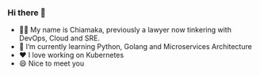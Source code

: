 ### Hi there 👋

- 👩‍💻 My name is Chiamaka, previously a lawyer now tinkering with DevOps, Cloud and SRE.
- 🌱 I’m currently learning Python, Golang and Microservices Architecture
- ❤️ I love working on Kubernetes 
- 😄 Nice to meet you
<!--
**ChiamakaObitube/chiamakaobitube** is a ✨ _special_ ✨ repository because its `README.md` (this file) appears on your GitHub profile.

Here are some ideas to get you started:

- 🔭 I’m currently working on ...

- 👯 I’m looking to collaborate on ...
- 🤔 I’m looking for help with ...
- 💬 Ask me about ...
- 📫 How to reach me: ...
- 😄 Pronouns: ...
- ⚡ Fun fact: ...
-->
